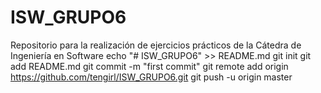 # ISW_GRUPO6
Repositorio para la realización de ejercicios prácticos de la Cátedra de Ingeniería en Software
echo "# ISW_GRUPO6" >> README.md
git init
git add README.md
git commit -m "first commit"
git remote add origin https://github.com/tengirl/ISW_GRUPO6.git
git push -u origin master
